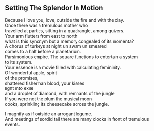 Setting The Splendor In Motion
------------------------------
Because I love you, love, outside the fire and with the clay.  
Once there was a tremulous mother who  
travelled at parties, sitting in a quadrangle, among quivers.  
Your arm flutters from east to north  
what is this synonym but a memory congealed of its momenta?  
A chorus of turkeys at night un swam un smeared  
comes to a halt before a planetarium.  
Parsimonious empire. The square functions to entertain a system  
to its system.  
Your essence is a movie filled with calculating femininity.  
Of wonderful apple, spirit  
of the promises,  
shattered fisherman blood, your kisses  
light into exile  
and a droplet of diamond, with remnants of the jungle.  
If you were not the plum the musical moon  
cooks, sprinkling its cheesecake across the jungle.  
  
I magnify as if outside an arrogant legume.  
And meetings of sordid tail there are many clocks in front of tremulous events.  
